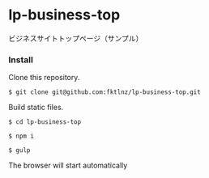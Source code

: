 # lp-business-top
ビジネスサイトトップページ（サンプル）

### Install

Clone this repository.

```shell
$ git clone git@github.com:fktlnz/lp-business-top.git
```

Build static files.

```shell
$ cd lp-business-top

$ npm i

$ gulp
```

The browser will start automatically
